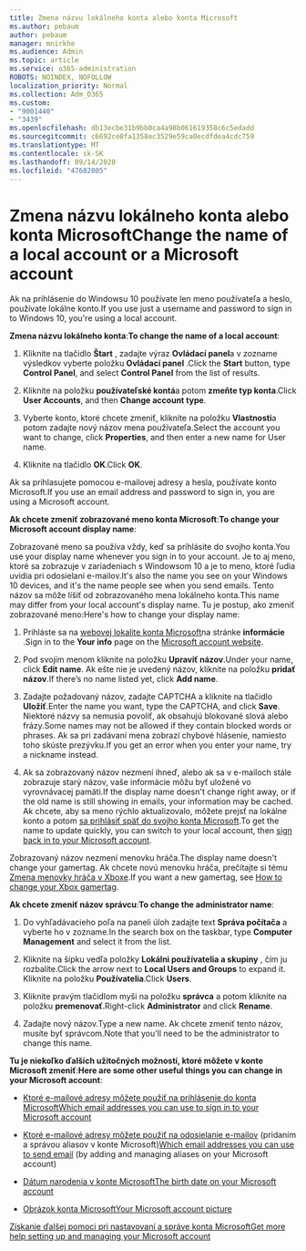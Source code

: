 ```yaml
---
title: Zmena názvu lokálneho konta alebo konta Microsoft
ms.author: pebaum
author: pebaum
manager: mnirkhe
ms.audience: Admin
ms.topic: article
ms.service: o365-administration
ROBOTS: NOINDEX, NOFOLLOW
localization_priority: Normal
ms.collection: Adm_O365
ms.custom:
- "9001440"
- "3439"
ms.openlocfilehash: db13ecbe31b9bb0ca4a98b061619358c6c5edadd
ms.sourcegitcommit: c6692ce0fa1358ec3529e59ca0ecdfdea4cdc759
ms.translationtype: MT
ms.contentlocale: sk-SK
ms.lasthandoff: 09/14/2020
ms.locfileid: "47682805"
---
```

# <a name="change-the-name-of-a-local-account-or-a-microsoft-account"></a><span data-ttu-id="0b611-102">Zmena názvu lokálneho konta alebo konta Microsoft</span><span class="sxs-lookup"><span data-stu-id="0b611-102">Change the name of a local account or a Microsoft account</span></span>

<span data-ttu-id="0b611-103">Ak na prihlásenie do Windowsu 10 používate len meno používateľa a heslo, používate lokálne konto.</span><span class="sxs-lookup"><span data-stu-id="0b611-103">If you use just a username and password to sign in to Windows 10, you're using a local account.</span></span> 

<span data-ttu-id="0b611-104">**Zmena názvu lokálneho konta**:</span><span class="sxs-lookup"><span data-stu-id="0b611-104">**To change the name of a local account**:</span></span>

1. <span data-ttu-id="0b611-105">Kliknite na tlačidlo **Štart** , zadajte výraz **Ovládací panel**a v zozname výsledkov vyberte položku **Ovládací panel** .</span><span class="sxs-lookup"><span data-stu-id="0b611-105">Click the **Start** button, type **Control Panel**, and select **Control Panel** from the list of results.</span></span>

2. <span data-ttu-id="0b611-106">Kliknite na položku **používateľské kontá**a potom **zmeňte typ konta**.</span><span class="sxs-lookup"><span data-stu-id="0b611-106">Click **User Accounts**, and then **Change account type**.</span></span>

3. <span data-ttu-id="0b611-107">Vyberte konto, ktoré chcete zmeniť, kliknite na položku **Vlastnosti**a potom zadajte nový názov mena používateľa.</span><span class="sxs-lookup"><span data-stu-id="0b611-107">Select the account you want to change, click **Properties**, and then enter a new name for User name.</span></span>

4. <span data-ttu-id="0b611-108">Kliknite na tlačidlo **OK**.</span><span class="sxs-lookup"><span data-stu-id="0b611-108">Click **OK**.</span></span>

<span data-ttu-id="0b611-109">Ak sa prihlasujete pomocou e-mailovej adresy a hesla, používate konto Microsoft.</span><span class="sxs-lookup"><span data-stu-id="0b611-109">If you use an email address and password to sign in, you are using a Microsoft account.</span></span>

<span data-ttu-id="0b611-110">**Ak chcete zmeniť zobrazované meno konta Microsoft**:</span><span class="sxs-lookup"><span data-stu-id="0b611-110">**To change your Microsoft account display name**:</span></span>

<span data-ttu-id="0b611-111">Zobrazované meno sa používa vždy, keď sa prihlásite do svojho konta.</span><span class="sxs-lookup"><span data-stu-id="0b611-111">You use your display name whenever you sign in to your account.</span></span> <span data-ttu-id="0b611-112">Je to aj meno, ktoré sa zobrazuje v zariadeniach s Windowsom 10 a je to meno, ktoré ľudia uvidia pri odosielaní e-mailov.</span><span class="sxs-lookup"><span data-stu-id="0b611-112">It's also the name you see on your Windows 10 devices, and it's the name people see when you send emails.</span></span> <span data-ttu-id="0b611-113">Tento názov sa môže líšiť od zobrazovaného mena lokálneho konta.</span><span class="sxs-lookup"><span data-stu-id="0b611-113">This name may differ from your local account's display name.</span></span> <span data-ttu-id="0b611-114">Tu je postup, ako zmeniť zobrazované meno:</span><span class="sxs-lookup"><span data-stu-id="0b611-114">Here's how to change your display name:</span></span>

1. <span data-ttu-id="0b611-115">Prihláste sa na [webovej lokalite konta Microsoft](https://account.microsoft.com/)na stránke **informácie** .</span><span class="sxs-lookup"><span data-stu-id="0b611-115">Sign in to the **Your info** page on the [Microsoft account website](https://account.microsoft.com/).</span></span>

2. <span data-ttu-id="0b611-116">Pod svojím menom kliknite na položku **Upraviť názov**.</span><span class="sxs-lookup"><span data-stu-id="0b611-116">Under your name, click **Edit name**.</span></span> <span data-ttu-id="0b611-117">Ak ešte nie je uvedený názov, kliknite na položku **pridať názov**.</span><span class="sxs-lookup"><span data-stu-id="0b611-117">If there’s no name listed yet, click **Add name**.</span></span> 

3. <span data-ttu-id="0b611-118">Zadajte požadovaný názov, zadajte CAPTCHA a kliknite na tlačidlo **Uložiť**.</span><span class="sxs-lookup"><span data-stu-id="0b611-118">Enter the name you want, type the CAPTCHA, and click **Save**.</span></span> <span data-ttu-id="0b611-119">Niektoré názvy sa nemusia povoliť, ak obsahujú blokované slová alebo frázy.</span><span class="sxs-lookup"><span data-stu-id="0b611-119">Some names may not be allowed if they contain blocked words or phrases.</span></span> <span data-ttu-id="0b611-120">Ak sa pri zadávaní mena zobrazí chybové hlásenie, namiesto toho skúste prezývku.</span><span class="sxs-lookup"><span data-stu-id="0b611-120">If you get an error when you enter your name, try a nickname instead.</span></span>

4. <span data-ttu-id="0b611-121">Ak sa zobrazovaný názov nezmení ihneď, alebo ak sa v e-mailoch stále zobrazuje starý názov, vaše informácie môžu byť uložené vo vyrovnávacej pamäti.</span><span class="sxs-lookup"><span data-stu-id="0b611-121">If the display name doesn't change right away, or if the old name is still showing in emails, your information may be cached.</span></span> <span data-ttu-id="0b611-122">Ak chcete, aby sa meno rýchlo aktualizovalo, môžete prejsť na lokálne konto a potom [sa prihlásiť späť do svojho konta Microsoft](https://account.microsoft.com/).</span><span class="sxs-lookup"><span data-stu-id="0b611-122">To get the name to update quickly, you can switch to your local account, then [sign back in to your Microsoft account](https://account.microsoft.com/).</span></span>

<span data-ttu-id="0b611-123">Zobrazovaný názov nezmení menovku hráča.</span><span class="sxs-lookup"><span data-stu-id="0b611-123">The display name doesn't change your gamertag.</span></span> <span data-ttu-id="0b611-124">Ak chcete novú menovku hráča, prečítajte si tému [Zmena menovky hráča v Xboxe](https://support.xbox.com/id-ID/account-management/change-xbox-live-gamertag).</span><span class="sxs-lookup"><span data-stu-id="0b611-124">If you want a new gamertag, see [How to change your Xbox gamertag](https://support.xbox.com/id-ID/account-management/change-xbox-live-gamertag).</span></span>

<span data-ttu-id="0b611-125">**Ak chcete zmeniť názov správcu**:</span><span class="sxs-lookup"><span data-stu-id="0b611-125">**To change the administrator name**:</span></span>

1. <span data-ttu-id="0b611-126">Do vyhľadávacieho poľa na paneli úloh zadajte text **Správa počítača** a vyberte ho v zozname.</span><span class="sxs-lookup"><span data-stu-id="0b611-126">In the search box on the taskbar, type **Computer Management** and select it from the list.</span></span>

2. <span data-ttu-id="0b611-127">Kliknite na šípku vedľa položky **Lokálni používatelia a skupiny** , čím ju rozbalíte.</span><span class="sxs-lookup"><span data-stu-id="0b611-127">Click the arrow next to **Local Users and Groups** to expand it.</span></span> <span data-ttu-id="0b611-128">Kliknite na položku **Používatelia**.</span><span class="sxs-lookup"><span data-stu-id="0b611-128">Click **Users**.</span></span>

3. <span data-ttu-id="0b611-129">Kliknite pravým tlačidlom myši na položku **správca** a potom kliknite na položku **premenovať**.</span><span class="sxs-lookup"><span data-stu-id="0b611-129">Right-click **Administrator** and click **Rename**.</span></span>

4. <span data-ttu-id="0b611-130">Zadajte nový názov.</span><span class="sxs-lookup"><span data-stu-id="0b611-130">Type a new name.</span></span> <span data-ttu-id="0b611-131">Ak chcete zmeniť tento názov, musíte byť správcom.</span><span class="sxs-lookup"><span data-stu-id="0b611-131">Note that you'll need to be the administrator to change this name.</span></span>

<span data-ttu-id="0b611-132">**Tu je niekoľko ďalších užitočných možností, ktoré môžete v konte Microsoft zmeniť**:</span><span class="sxs-lookup"><span data-stu-id="0b611-132">**Here are some other useful things you can change in your Microsoft account**:</span></span>

- [<span data-ttu-id="0b611-133">Ktoré e-mailové adresy môžete použiť na prihlásenie do konta Microsoft</span><span class="sxs-lookup"><span data-stu-id="0b611-133">Which email addresses you can use to sign in to your Microsoft account</span></span>](https://support.microsoft.com/help/4026162)

- <span data-ttu-id="0b611-134">[Ktoré e-mailové adresy môžete použiť na odosielanie e-mailov](https://support.microsoft.com/help/12407) (pridaním a správou aliasov v konte Microsoft)</span><span class="sxs-lookup"><span data-stu-id="0b611-134">[Which email addresses you can use to send email](https://support.microsoft.com/help/12407) (by adding and managing aliases on your Microsoft account)</span></span>

- [<span data-ttu-id="0b611-135">Dátum narodenia v konte Microsoft</span><span class="sxs-lookup"><span data-stu-id="0b611-135">The birth date on your Microsoft account</span></span>](https://support.microsoft.com/help/12411)

- [<span data-ttu-id="0b611-136">Obrázok konta Microsoft</span><span class="sxs-lookup"><span data-stu-id="0b611-136">Your Microsoft account picture</span></span>](https://support.microsoft.com/help/4026790)

[<span data-ttu-id="0b611-137">Získanie ďalšej pomoci pri nastavovaní a správe konta Microsoft</span><span class="sxs-lookup"><span data-stu-id="0b611-137">Get more help setting up and managing your Microsoft account</span></span>](https://support.microsoft.com/hub/4294457/microsoft-account-help#manage-account)